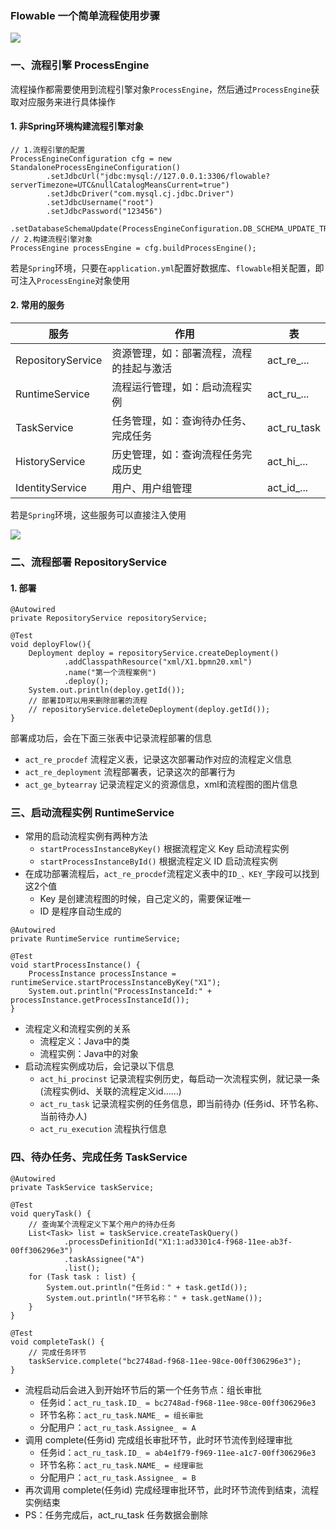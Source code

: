 ###  Flowable 一个简单流程使用步骤
![](https://fgq233.github.io/imgs/workflow/flow02.png)

### 一、流程引擎 ProcessEngine
流程操作都需要使用到流程引擎对象`ProcessEngine`，然后通过`ProcessEngine`获取对应服务来进行具体操作

#### 1. 非Spring环境构建流程引擎对象 
```
// 1.流程引擎的配置
ProcessEngineConfiguration cfg = new StandaloneProcessEngineConfiguration()
        .setJdbcUrl("jdbc:mysql://127.0.0.1:3306/flowable?serverTimezone=UTC&nullCatalogMeansCurrent=true")
        .setJdbcDriver("com.mysql.cj.jdbc.Driver")
        .setJdbcUsername("root")
        .setJdbcPassword("123456")
        .setDatabaseSchemaUpdate(ProcessEngineConfiguration.DB_SCHEMA_UPDATE_TRUE);
// 2.构建流程引擎对象
ProcessEngine processEngine = cfg.buildProcessEngine();
```

若是`Spring`环境，只要在`application.yml`配置好数据库、`flowable`相关配置，即可注入`ProcessEngine`对象使用

#### 2. 常用的服务

| 服务               | 作用                   | 表           |
|------------------|----------------------|-------------|
| RepositoryService | 资源管理，如：部署流程，流程的挂起与激活 | act_re_...  |
| RuntimeService   | 流程运行管理，如：启动流程实例      | act_ru_...  |
| TaskService      | 任务管理，如：查询待办任务、完成任务   | act_ru_task |
| HistoryService   | 历史管理，如：查询流程任务完成历史    | act_hi_...  |
| IdentityService  | 用户、用户组管理             | act_id_...  |

若是`Spring`环境，这些服务可以直接注入使用

![](https://fgq233.github.io/imgs/workflow/flow11.png)

### 二、流程部署 RepositoryService
#### 1. 部署
```
@Autowired
private RepositoryService repositoryService;

@Test
void deployFlow(){
    Deployment deploy = repositoryService.createDeployment()
            .addClasspathResource("xml/X1.bpmn20.xml") 
            .name("第一个流程案例")
            .deploy();
    System.out.println(deploy.getId());
    // 部署ID可以用来删除部署的流程
    // repositoryService.deleteDeployment(deploy.getId());
}
```

部署成功后，会在下面三张表中记录流程部署的信息
* `act_re_procdef` 流程定义表，记录这次部署动作对应的流程定义信息
* `act_re_deployment` 流程部署表，记录这次的部署行为
* `act_ge_bytearray` 记录流程定义的资源信息，xml和流程图的图片信息



### 三、启动流程实例 RuntimeService
* 常用的启动流程实例有两种方法
  * `startProcessInstanceByKey()`  根据流程定义 Key 启动流程实例
  * `startProcessInstanceById()`   根据流程定义 ID 启动流程实例
* 在成功部署流程后，`act_re_procdef`流程定义表中的`ID_、KEY_`字段可以找到这2个值
  * Key 是创建流程图的时候，自己定义的，需要保证唯一
  * ID 是程序自动生成的

```
@Autowired
private RuntimeService runtimeService;

@Test
void startProcessInstance() {
    ProcessInstance processInstance = runtimeService.startProcessInstanceByKey("X1");
    System.out.println("ProcessInstanceId:" + processInstance.getProcessInstanceId());
}
```

* 流程定义和流程实例的关系
  *  流程定义：Java中的类
  *  流程实例：Java中的对象
* 启动流程实例成功后，会记录以下信息
  * `act_hi_procinst` 记录流程实例历史，每启动一次流程实例，就记录一条(流程实例id、关联的流程定义id......)
  * `act_ru_task`  记录流程实例的任务信息，即当前待办  (任务id、环节名称、当前待办人)
  * `act_ru_execution` 流程执行信息


### 四、待办任务、完成任务 TaskService
```
@Autowired
private TaskService taskService;

@Test
void queryTask() {
    // 查询某个流程定义下某个用户的待办任务
    List<Task> list = taskService.createTaskQuery()
            .processDefinitionId("X1:1:ad3301c4-f968-11ee-ab3f-00ff306296e3")
            .taskAssignee("A")
            .list();
    for (Task task : list) {
        System.out.println("任务id：" + task.getId());
        System.out.println("环节名称：" + task.getName());
    }
}

@Test
void completeTask() {
    // 完成任务环节
    taskService.complete("bc2748ad-f968-11ee-98ce-00ff306296e3");
}
```

* 流程启动后会进入到开始环节后的第一个任务节点：组长审批
  * 任务id：`act_ru_task.ID_ = bc2748ad-f968-11ee-98ce-00ff306296e3`
  * 环节名称：`act_ru_task.NAME_ = 组长审批`
  * 分配用户：`act_ru_task.Assignee_ = A`
* 调用 complete(任务id) 完成组长审批环节，此时环节流传到经理审批
  * 任务id：`act_ru_task.ID_ = ab4e1f79-f969-11ee-a1c7-00ff306296e3`
  * 环节名称：`act_ru_task.NAME_ = 经理审批`
  * 分配用户：`act_ru_task.Assignee_ = B`
* 再次调用 complete(任务id) 完成经理审批环节，此时环节流传到结束，流程实例结束
* PS：任务完成后，act_ru_task 任务数据会删除

